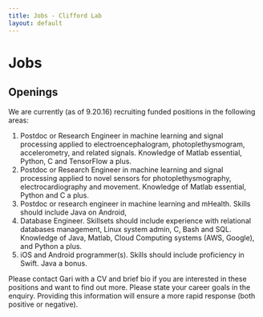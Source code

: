 ```yaml
---
title: Jobs - Clifford Lab
layout: default
---
```


<div class="jumbotron">
        <h1>Jobs</h1>
</div>

## Openings

We are currently (as of 9.20.16) recruiting funded positions in the following areas:

  1. Postdoc or Research Engineer in machine learning and signal processing applied to electroencephalogram, photoplethysmogram, accelerometry, and related signals. Knowledge of Matlab essential, Python, C and TensorFlow a plus.
  2. Postdoc or Research Engineer in machine learning and signal processing applied to novel sensors for photoplethysmography, electrocardiography and movement. Knowledge of Matlab essential, Python and C a plus.
  3. Postdoc or research engineer in machine learning and mHealth. Skills should include Java on Android,
  4. Database Engineer. Skillsets should include experience with relational databases management, Linux system admin, C, Bash and SQL. Knowledge of Java, Matlab, Cloud Computing systems (AWS, Google), and Python a plus.
  5. iOS and Android programmer(s). Skills should include proficiency in Swift. Java a bonus.

Please contact Gari with a CV and brief bio if you are interested in these positions and want to find out more. Please state your career goals in the enquiry. Providing this information will ensure a more rapid response (both positive or negative).
